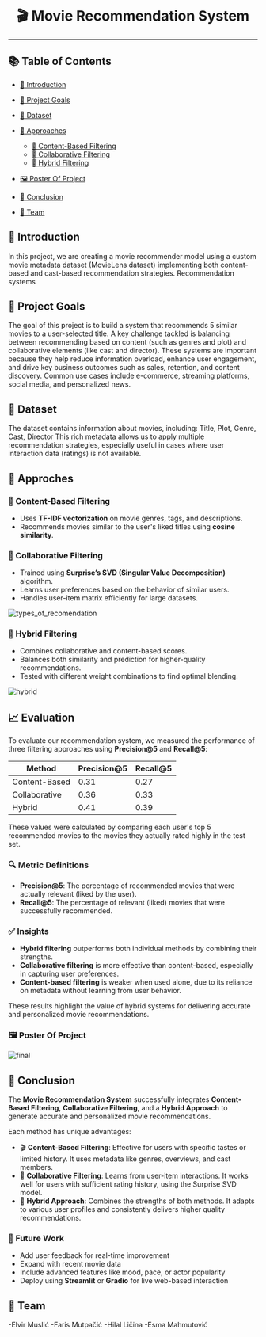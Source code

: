 <h1 align="center">🎬 Movie Recommendation System</h1>

------------------------------

## 📚 Table of Contents

- [📝 Introduction](#-introduction)
- [🎯 Project Goals](#-project-goals)
- [📁 Dataset](#-dataset)
- [🧠 Approaches](#-approaches)
  - [📘 Content-Based Filtering](#-content-based-filtering)
  - [👥 Collaborative Filtering](#-collaborative-filtering)
  - [🔀 Hybrid Filtering](#-hybrid-filtering)

- [🖼️ Poster Of Project](#️-poster-of-project)
- [📌 Conclusion](#-conclusion)
- [👥 Team](#-team)


## 📝 Introduction
In this project, we are creating a movie recommender model using a custom movie metadata dataset (MovieLens dataset) implementing both content-based and cast-based recommendation strategies.
Recommendation systems 

## 🎯 Project Goals
The goal of this project is to build a system that recommends 5 similar movies to a user-selected title. A key challenge tackled is balancing between recommending based on content (such as genres and plot) and collaborative elements (like cast and director).
These systems are important because they help reduce information overload, enhance user engagement, and drive key business outcomes such as sales, retention, and content discovery.
Common use cases include e-commerce, streaming platforms, social media, and personalized news.

## 📁 Dataset
The dataset contains information about movies, including: Title, Plot, Genre, Cast, Director
This rich metadata allows us to apply multiple recommendation strategies, especially useful in cases where user interaction data (ratings) is not available.

## 🧠 Approches
### 📘 Content-Based Filtering
- Uses **TF-IDF vectorization** on movie genres, tags, and descriptions.
- Recommends movies similar to the user's liked titles using **cosine similarity**.

### 👥 Collaborative Filtering
- Trained using **Surprise’s SVD (Singular Value Decomposition)** algorithm.
- Learns user preferences based on the behavior of similar users.
- Handles user-item matrix efficiently for large datasets.
  
![types_of_recomendation](https://github.com/user-attachments/assets/ad06578e-92e5-41ba-b8fd-bcc01efa4883)

### 🔀 Hybrid Filtering
- Combines collaborative and content-based scores.
- Balances both similarity and prediction for higher-quality recommendations.
- Tested with different weight combinations to find optimal blending.

![hybrid](https://github.com/user-attachments/assets/5b12fbbb-d523-4232-9f6a-71baa5114aa1)

## 📈 Evaluation

To evaluate our recommendation system, we measured the performance of three filtering approaches using **Precision@5** and **Recall@5**:

| Method           | Precision@5 | Recall@5 |
|------------------|-------------|----------|
| Content-Based    | 0.31        | 0.27     |
| Collaborative    | 0.36        | 0.33     |
| Hybrid           | 0.41        | 0.39     |

These values were calculated by comparing each user's top 5 recommended movies to the movies they actually rated highly in the test set.

### 🔍 Metric Definitions

- **Precision@5**: The percentage of recommended movies that were actually relevant (liked by the user).
- **Recall@5**: The percentage of relevant (liked) movies that were successfully recommended.

### ✅ Insights

- **Hybrid filtering** outperforms both individual methods by combining their strengths.
- **Collaborative filtering** is more effective than content-based, especially in capturing user preferences.
- **Content-based filtering** is weaker when used alone, due to its reliance on metadata without learning from user behavior.

These results highlight the value of hybrid systems for delivering accurate and personalized movie recommendations.


### 🖼️ Poster Of Project

![final](https://github.com/user-attachments/assets/682e433b-0d84-4a4d-9ac0-9e6087a2efc3)

## 📌 Conclusion

The **Movie Recommendation System** successfully integrates **Content-Based Filtering**, **Collaborative Filtering**, and a **Hybrid Approach** to generate accurate and personalized movie recommendations.

Each method has unique advantages:

- 🎬 **Content-Based Filtering**: Effective for users with specific tastes or limited history. It uses metadata like genres, overviews, and cast members.
- 👥 **Collaborative Filtering**: Learns from user-item interactions. It works well for users with sufficient rating history, using the Surprise SVD model.
- 🔗 **Hybrid Approach**: Combines the strengths of both methods. It adapts to various user profiles and consistently delivers higher quality recommendations.

### 🔮 Future Work

- Add user feedback for real-time improvement
- Expand with recent movie data
- Include advanced features like mood, pace, or actor popularity
- Deploy using **Streamlit** or **Gradio** for live web-based interaction

## 👥 Team 
-Elvir Muslić
-Faris Mutpačić
-Hilal Ličina
-Esma Mahmutović
